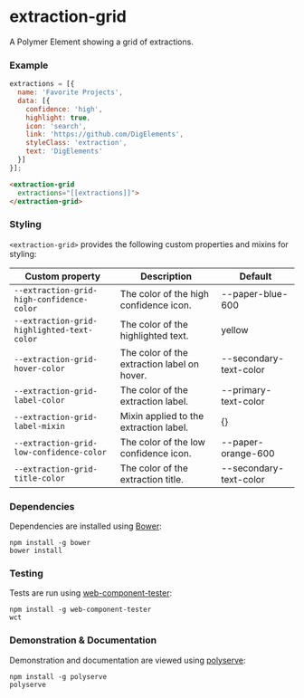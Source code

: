 # extraction-grid

A Polymer Element showing a grid of extractions.

### Example
```js
extractions = [{
  name: 'Favorite Projects',
  data: [{
    confidence: 'high',
    highlight: true,
    icon: 'search',
    link: 'https://github.com/DigElements',
    styleClass: 'extraction',
    text: 'DigElements'
  }]
}];
```

```html
<extraction-grid
  extractions="[[extractions]]">
</extraction-grid>
```

### Styling

`<extraction-grid>` provides the following custom properties and mixins for styling:

Custom property                            | Description                                 | Default
-------------------------------------------|---------------------------------------------|-----------------------
`--extraction-grid-high-confidence-color`  | The color of the high confidence icon.      | --paper-blue-600
`--extraction-grid-highlighted-text-color` | The color of the highlighted text.          | yellow
`--extraction-grid-hover-color`            | The color of the extraction label on hover. | --secondary-text-color
`--extraction-grid-label-color`            | The color of the extraction label.          | --primary-text-color
`--extraction-grid-label-mixin`            | Mixin applied to the extraction label.      | {}
`--extraction-grid-low-confidence-color`   | The color of the low confidence icon.       | --paper-orange-600
`--extraction-grid-title-color`            | The color of the extraction title.          | --secondary-text-color

### Dependencies

Dependencies are installed using [Bower](http://bower.io/):

    npm install -g bower
    bower install

### Testing

Tests are run using [web-component-tester](https://github.com/Polymer/web-component-tester):

    npm install -g web-component-tester
    wct

### Demonstration & Documentation

Demonstration and documentation are viewed using [polyserve](https://github.com/PolymerLabs/polyserve):

    npm install -g polyserve
    polyserve

